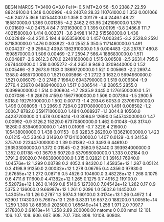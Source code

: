 BEGN
MARCS T=3400 G=3.0 FeH=-0.5 MT=2.0
                  56
-5.0 2388.7 22.59 88249100.0 1.348 0.000996 
-4.8 2407.8 28.33 110761000.0 1.352 0.001066 
-4.6 2427.5 36.6 142544000.0 1.358 0.001179 
-4.4 2446.1 48.22 185810000.0 1.366 0.001355 
-4.2 2462.2 63.95 242106000.0 1.379 0.001609 
-4.0 2475.4 84.7 313163000.0 1.395 0.00195 
-3.8 2486.8 111.7 402158000.0 1.414 0.002371 
-3.6 2498.1 147.2 515560000.0 1.436 0.002849 
-3.4 2511.5 194.4 665356000.0 1.457 0.003345 
-3.2 2528.8 259.1 871830000.0 1.476 0.003822 
-3.0 2552.5 350.5 1171460000.0 1.491 0.004237 
-2.9 2564.2 409.8 1362910000.0 1.5 0.004483 
-2.8 2578.7 480.8 1598570000.0 1.506 0.00469 
-2.7 2594.7 566.4 1886830000.0 1.511 0.004887 
-2.6 2612.3 670.0 2240160000.0 1.515 0.00508 
-2.5 2631.4 795.6 2674440000.0 1.518 0.005272 
-2.4 2651.9 948.0 3209440000.0 1.52 0.005466 
-2.3 2673.9 1133.0 3869720000.0 1.521 0.005663 
-2.2 2697.4 1358.0 4685700000.0 1.521 0.005866 
-2.1 2722.3 1632.0 5694960000.0 1.521 0.006079 
-2.0 2748.7 1964.0 6943790000.0 1.519 0.006304 
-1.9 2776.4 2367.0 8488940000.0 1.517 0.006544 
-1.8 2805.5 2855.0 10399900000.0 1.514 0.006804 
-1.7 2835.9 3445.0 12761500000.0 1.51 0.007086 
-1.6 2867.6 4159.0 15677600000.0 1.506 0.007394 
-1.5 2900.5 5018.0 19275100000.0 1.502 0.00773 
-1.4 2934.6 6053.0 23709700000.0 1.496 0.008098 
-1.3 2969.9 7294.0 29170800000.0 1.491 0.008502 
-1.2 3006.7 8782.0 35917100000.0 1.484 0.008937 
-1.1 3044.8 10560.0 44237200000.0 1.478 0.009414 
-1.0 3084.9 12690.0 54574300000.0 1.47 0.00992 
-0.9 3126.2 15220.0 67370800000.0 1.462 0.01048 
-0.8 3174.0 18260.0 83940900000.0 1.451 0.01099 
-0.7 3226.4 21900.0 105438000000.0 1.438 0.01153 
-0.6 3283.5 26260.0 133621000000.0 1.423 0.01215 
-0.5 3346.2 31460.0 171241000000.0 1.407 0.0129 
-0.4 3415.8 37570.0 222447000000.0 1.39 0.01392 
-0.3 3493.6 44610.0 293533000000.0 1.372 0.01545 
-0.2 3580.9 52440.0 393934000000.0 1.352 0.01788 
-0.1 3679.5 60720.0 537998000000.0 1.333 0.02184 
0.0 3791.2 69020.0 746639000000.0 1.315 0.02821 
0.1 3916.1 76940.0 1.04576e+12 1.299 0.03788 
0.2 4052.4 84320.0 1.45835e+12 1.287 0.05124 
0.3 4198.9 91250.0 2.00032e+12 1.278 0.06795 
0.4 4356.0 97930.0 2.67655e+12 1.272 0.08716 
0.5 4526.0 104600.0 3.48228e+12 1.268 0.1075 
0.6 4711.6 111600.0 4.41382e+12 1.265 0.1275 
0.7 4916.2 119100.0 5.52072e+12 1.263 0.1469 
0.8 5140.5 127300.0 7.04542e+12 1.262 0.17 
0.9 5375.2 136000.0 9.66987e+12 1.261 0.2096 
1.0 5602.6 144500.0 1.43051e+13 1.26 0.2787 
1.2 5974.3 160100.0 3.0174e+13 1.26 0.4972 
1.4 6290.1 174300.0 5.7667e+13 1.259 0.8331 
1.6 6572.0 188200.0 1.00551e+14 1.259 1.308 
1.8 6839.0 202500.0 1.65649e+14 1.258 1.971 
2.0 7097.7 217800.0 2.61618e+14 1.258 2.89 
200000.00
natoms              0      0.00
nmol          12
          101.         106.       107.      108.         606.        607.        608.
          707.         708.       808.    10108.       60808.
